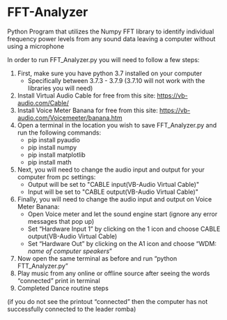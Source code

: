 # FFT-Analyzer
Python Program that utilizes the Numpy FFT library to identify individual frequency power levels from any sound data leaving a computer without using a microphone


In order to run FFT_Analyzer.py you will need to follow a few steps:

  1.  First, make sure you have python 3.7 installed on your computer
      - Specifically between 3.7.3 - 3.7.9 (3.7.10 will not work with the libraries you will need) 
  2.  Install Virtual Audio Cable for free from this site: https://vb-audio.com/Cable/
  3.  Install Voice Meter Banana for free from this site: https://vb-audio.com/Voicemeeter/banana.htm
  4.  Open a terminal in the location you wish to save FFT_Analyzer.py and run the following commands:
      - pip install pyaudio
      - pip install numpy
      - pip install matplotlib
      - pip install math
  5. Next, you will need to change the audio input and output for your computer from pc settings:
      - Output will be set to "CABLE input(VB-Audio Virtual Cable)"
      - Input will be set to "CABLE output(VB-Audio Virtual Cable)"
  6. Finally, you will need to change the audio input and output on Voice Meter Banana:
      - Open Voice meter and let the sound engine start (ignore any error messages that pop up)
      - Set “Hardware Input 1” by clicking on the 1 icon and choose CABLE output(VB-Audio Virtual Cable)
      - Set “Hardware Out” by clicking on the A1 icon and choose “WDM: *name of computer speakers*”
  7. Now open the same terminal as before and run “python FTT_Analyzer.py”
  8. Play music from any online or offline source after seeing the words “connected” print in terminal
  9. Completed Dance routine steps

(if you do not see the printout “connected” then the computer has not successfully connected to the leader romba)
